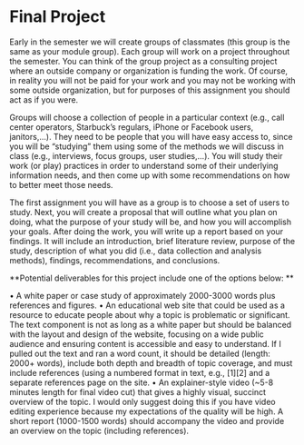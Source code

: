# Final Project

Early in the semester we will create groups of classmates (this group is the same as your module group). Each group will work on a project throughout the semester.  You can think of the group project as a consulting project where an outside company or organization is funding the work. Of course, in reality you will not be paid for your work and you may not be working with some outside organization, but for purposes of this assignment you should act as if you were. 

Groups will choose a collection of people in a particular context (e.g., call center operators, Starbuck’s regulars, iPhone or Facebook users, janitors,…). They need to be people that you will have easy access to, since you will be “studying” them using some of the methods we will discuss in class (e.g., interviews, focus groups, user studies,…). You will study their work (or play) practices in order to understand some of their underlying information needs, and then come up with some recommendations on how to better meet those needs. 

The first assignment you will have as a group is to choose a set of users to study. Next, you will create a proposal that will outline what you plan on doing, what the purpose of your study will be, and how you will accomplish your goals. After doing the work, you will write up a report based on your findings. It will include an introduction, brief literature review, purpose of the study, description of what you did (i.e., data collection and analysis methods), findings, recommendations, and conclusions. 

**Potential deliverables for this project include one of the options below: **

• A white paper or case study of approximately 2000-3000 words plus references and figures.
• An educational web site that could be used as a resource to educate people about why a topic is problematic or significant. The text component is not as long as a white paper but should be balanced with the layout and design of the website, focusing on a wide public audience and ensuring content is accessible and easy to understand. If I pulled out the text and ran a word count, it should be detailed (length: 2000+ words), include both depth and breadth of topic coverage, and must include references (using a numbered format in text, e.g., [1][2] and a separate references page on the site.
• An explainer-style video (~5-8 minutes length for final video cut) that gives a highly visual, succinct overview of the topic. I would only suggest doing this if you have video editing experience because my expectations of the quality will be high. A short report (1000-1500 words) should accompany the video and provide an overview on the topic (including references). 
